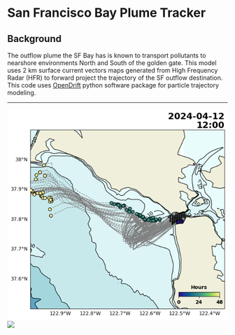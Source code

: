 # San Francisco Bay Plume Tracker #

## Background ##
The outflow plume the SF Bay has is known to transport pollutants to nearshore environments North and South of the golden gate. This model uses 2 km surface current vectors maps generated from High Frequency Radar (HFR) to forward project the trajectory of the SF outflow destination. This code uses [OpenDrift](http://opendrift.github.io) python software package for particle trajectory modeling.

---
<img src="./figures/static/sf_plume_static_2024-04-12_res.png">

<img src="./figures/animations/20240412T120000_48_hour.gif">